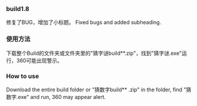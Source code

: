 ### **build1.8**
修复了BUG，增加了小标题。
Fixed bugs and added subheading.
### **使用方法**
下载整个Build的文件夹或文件夹里的"猜字谜build**.zip"，找到"猜字谜.exe"运行，360可能出现警示。
### **How to use**
Download the entire build folder or "猜数字build** .zip" in the folder, find "猜数字.exe" and run, 360 may appear alert.
